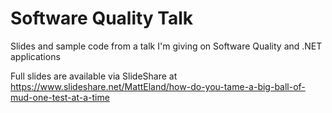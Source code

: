 # Software Quality Talk
Slides and sample code from a talk I'm giving on Software Quality and .NET applications

Full slides are available via SlideShare at https://www.slideshare.net/MattEland/how-do-you-tame-a-big-ball-of-mud-one-test-at-a-time
